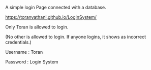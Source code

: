 A simple login Page connected with a database.

https://toranvathani.github.io/LoginSystem/

Only Toran is allowed to login.

(No other is allowed to login. If anyone logins, it shows as incorrect credentials.)

Username : Toran

Password : Login System
